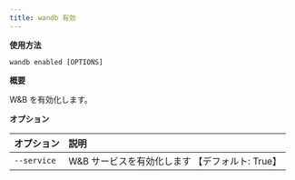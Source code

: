 ```yaml
---
title: wandb 有効
---
```


**使用方法**

`wandb enabled [OPTIONS]`

**概要**

W&B を有効化します。

**オプション**

| **オプション** | **説明** |
| :--- | :--- |
| `--service` | W&B サービスを有効化します  【デフォルト: True】 |